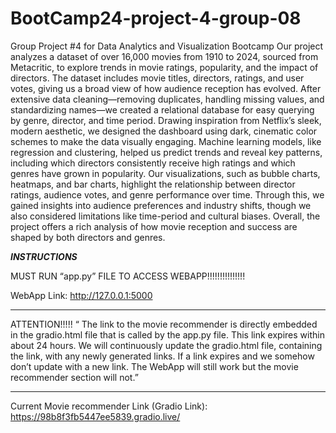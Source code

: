 # BootCamp24-project-4-group-08
Group Project #4 for Data Analytics and Visualization Bootcamp
Our project analyzes a dataset of over 16,000 movies from 1910 to 2024, sourced from Metacritic, to explore trends in movie ratings, popularity, and the impact of directors. The dataset includes movie titles, directors, ratings, and user votes, giving us a broad view of how audience reception has evolved. After extensive data cleaning—removing duplicates, handling missing values, and standardizing names—we created a relational database for easy querying by genre, director, and time period. Drawing inspiration from Netflix’s sleek, modern aesthetic, we designed the dashboard using dark, cinematic color schemes to make the data visually engaging. Machine learning models, like regression and clustering, helped us predict trends and reveal key patterns, including which directors consistently receive high ratings and which genres have grown in popularity. Our visualizations, such as bubble charts, heatmaps, and bar charts, highlight the relationship between director ratings, audience votes, and genre performance over time. Through this, we gained insights into audience preferences and industry shifts, though we also considered limitations like time-period and cultural biases. Overall, the project offers a rich analysis of how movie reception and success are shaped by both directors and genres.



*****INSTRUCTIONS*****

MUST RUN “app.py” FILE TO ACCESS WEBAPP!!!!!!!!!!!!!!!

WebApp Link:	http://127.0.0.1:5000
*****************************************************************
ATTENTION!!!!! 
“ The link to the  movie recommender is directly embedded in the gradio.html file that is called by the app.py file. 
This link expires within about 24 hours. We will continuously update the gradio.html file, containing the link, with any newly generated links.
If a link expires and we somehow don’t update with a new link. The WebApp will still work but the movie recommender section will not.”

************************************************************
Current Movie recommender Link (Gradio Link):    https://98b8f3fb5447ee5839.gradio.live/

